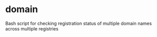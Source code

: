 # domain
Bash script for checking registration status of multiple domain names across multiple registries
